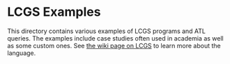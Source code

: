# LCGS Examples
This directory contains various examples of LCGS programs and ATL queries.
The examples include case studies often used in academia as well as some custom ones.
See [the wiki page on LCGS](https://github.com/d702e20/OnTheFlyATL/wiki/Lazy-CGS-language-(LCGS)) to learn more about the language.